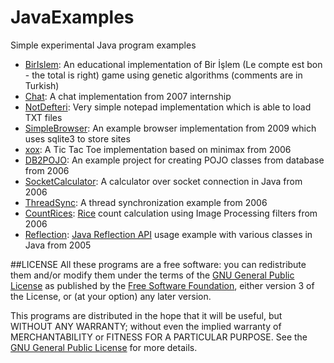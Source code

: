 # JavaExamples
Simple experimental Java program examples

* [BirIslem](https://github.com/tekrei/JavaExamples/tree/master/BirIslem): An educational implementation of Bir İşlem (Le compte est bon - the total is right) game using genetic algorithms (comments are in Turkish)
* [Chat](https://github.com/tekrei/JavaExamples/tree/master/Chat): A chat implementation from 2007 internship
* [NotDefteri](https://github.com/tekrei/JavaExamples/tree/master/NotDefteri): Very simple notepad implementation which is able to load TXT files
* [SimpleBrowser](https://github.com/tekrei/JavaExamples/tree/master/SimpleBrowser): An example browser implementation from 2009 which uses sqlite3 to store sites
* [xox](https://github.com/tekrei/JavaExamples/tree/master/xox): A Tic Tac Toe implementation based on minimax from 2006
* [DB2POJO](https://github.com/tekrei/JavaExamples/tree/master/DB2POJO): An example project for creating POJO classes from database from 2006
* [SocketCalculator](https://github.com/tekrei/JavaExamples/tree/master/SocketCalculator): A calculator over socket connection in Java from 2006
* [ThreadSync](https://github.com/tekrei/JavaExamples/tree/master/ThreadSynch): A thread synchronization example from 2006
* [CountRices](https://github.com/tekrei/JavaExamples/tree/master/CountRices): [Rice](https://it.mathworks.com/help/images/image-enhancement-and-analysis.html) count calculation using Image Processing filters from 2006
* [Reflection](https://github.com/tekrei/JavaExamples/tree/master/Reflection): [Java Reflection API](https://docs.oracle.com/javase/tutorial/reflect/) usage example with various classes in Java from 2005

##LICENSE
All these programs are a free software: you can redistribute them and/or modify them under the terms of the [GNU General Public License](https://www.gnu.org/licenses/gpl-3.0.en.html) as published by the [Free Software Foundation](https://www.fsf.org), either version 3 of the License, or (at your option) any later version.

This programs are distributed in the hope that it will be useful, but WITHOUT ANY WARRANTY; without even the implied warranty of MERCHANTABILITY or FITNESS FOR A PARTICULAR PURPOSE.  See the [GNU General Public License](https://github.com/tekrei/JavaExamples/raw/master/LICENSE) for more details.
